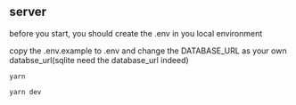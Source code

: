 ## server

before you start, you should create the .env in you local environment

copy the .env.example to .env and change the DATABASE_URL as your own databse_url(sqlite need the database_url indeed)

```shell
yarn 

yarn dev
```
